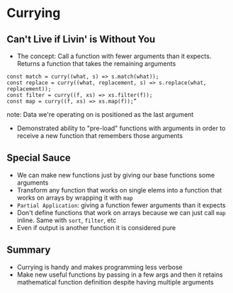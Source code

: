 # Currying

## Can't Live if Livin' is Without You

- The concept: Call a function with fewer arguments than it expects. Returns a function that takes the remaining arguments

```js:examples
const match = curry((what, s) => s.match(what));
const replace = curry((what, replacement, s) => s.replace(what, replacement));
const filter = curry((f, xs) => xs.filter(f));
const map = curry((f, xs) => xs.map(f));”
```

note: Data we're operating on is positioned as the last argument

- Demonstrated ability to "pre-load" functions with arguments in order to receive a new function that remembers those arguments

## Special Sauce

- We can make new functions just by giving our base functions some arguments
- Transform any function that works on single elems into a function that works on arrays by wrapping it with `map`
- `Partial Application`: giving a function fewer arguments than it expects
- Don't define functions that work on arrays because we can just call `map` inline. Same with `sort`, `filter`, etc
- Even if output is another function it is considered pure

## Summary

- Currying is handy and makes programming less verbose
- Make new useful functions by passing in a few args and then it retains mathematical function definition despite having multiple arguments
